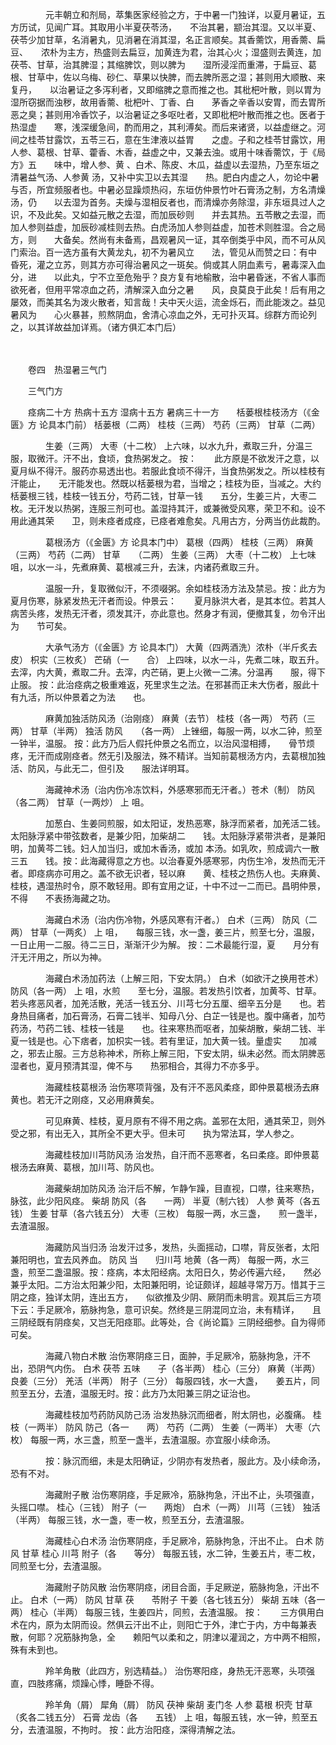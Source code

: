 <!-- { "loadSidebar": true } -->
　　　　元丰朝立和剂局，萃集医家经验之方，于中暑一门独详，以夏月暑证，五方历试，见闻广耳。其取用小半夏茯苓汤，　　不治其暑，颛治其湿。又以半夏、茯苓少加甘草，名消暑丸，见消暑在消其湿，名正言顺矣。其香薷饮，用香薷、扁豆、　　浓朴为主方，热盛则去扁豆，加黄连为君，治其心火；湿盛则去黄连，加茯苓、甘草，治其脾湿；其缩脾饮，则以脾为　　湿所浸淫而重滞，于扁豆、葛根、甘草中，佐以乌梅、砂仁、草果以快脾，而去脾所恶之湿；甚则用大顺散、来复丹，　　以治暑证之多泻利者，又即缩脾之意而推之也。其枇杷叶散，则以胃为湿所窃据而浊秽，故用香薷、枇杷叶、丁香、白　　茅香之辛香以安胃，而去胃所恶之臭；甚则用冷香饮子，以治暑证之多呕吐者，又即枇杷叶散而推之也。医者于热湿虚　　寒，浅深缓急间，酌而用之，其利溥矣。而后来诸贤，以益虚继之。河间之桂苓甘露饮，五苓三石，意在生津液以益胃　　之虚。子和之桂苓甘露饮，用人参、葛根、甘草、藿香、木香，益虚之中，又兼去浊。或用十味香薷饮，于《局方》五　　味中，增人参、黄 、白术、陈皮、木瓜，益虚以去湿热，乃至东垣之清暑益气汤、人参黄 汤，又补中实卫以去其湿　　热。肥白内虚之人，勿论中暑与否，所宜频服者也。中暑必显躁烦热闷，东垣仿仲景竹叶石膏汤之制，方名清燥汤，仍　　以去湿为首务。夫燥与湿相反者也，而清燥亦务除湿，非东垣具过人之识，不及此矣。又如益元散之去湿，而加辰砂则　　并去其热。五苓散之去湿，而加人参则益虚，加辰砂减桂则去热。白虎汤加人参则益虚，加苍术则胜湿。合之局方，则　　大备矣。然尚有未备焉，昌观暑风一证，其卒倒类乎中风，而不可从风门索治。百一选方虽有大黄龙丸，初不为暑风立　　法，管见从而赞之曰：有中 昏死，灌之立苏，则其方亦可得治暑风之一斑矣。倘或其人阴血素亏，暑毒深入血分，进　　以此丸，宁不立至危殆乎？良方复有地榆散，治中暑昏迷，不省人事而欲死者，但用平常凉血之药，清解深入血分之暑　　风，良莫良于此矣！后有用之屡效，而美其名为泼火散者，知言哉！夫中天火运，流金烁石，而此能泼之。益见暑风为　　心火暴甚，煎熬阴血，舍清心凉血之外，无可扑灭耳。综群方而论列之，以其详故益加详焉。（诸方俱汇本门后）

　　　　

　　卷四　热湿暑三气门　　

　　三气门方　　

　　痉病二十方 热病十五方 湿病十五方 暑病三十一方　　栝蒌根桂枝汤方（《金匮》方 论具本门前） 栝蒌根（二两） 桂枝（三两） 芍药（三两） 甘草（二两）

　　　　生姜（三两） 大枣（十二枚） 上六味，以水九升，煮取三升，分温三服，取微汗。汗不出，食顷，食热粥发之。 按：　　此方原是不欲发汗之意，以夏月纵不得汗。服药亦易透出也。若服此食顷不得汗，当食热粥发之。所以桂枝有汗能止，　　无汗能发也。然既以栝蒌根为君，当增之；桂枝为臣，当减之。大约栝蒌根三钱，桂枝一钱五分，芍药二钱，甘草一钱　　五分，生姜三片，大枣二枚。无汗发以热粥，连服三剂可也。盖湿持其汗，或兼微受风寒，荣卫不和。设不用此通其荣　　卫，则未痉者成痉，已痉者难愈矣。凡用古方，分两当仿此裁酌。

　　　　葛根汤方（《金匮》方 论具本门中） 葛根（四两） 桂枝（三两） 麻黄（三两） 芍药（二两） 甘草　　（二两） 生姜（三两） 大枣（十二枚） 上七味 咀，以水一斗，先煮麻黄、葛根减三升，去沫，内诸药煮取三升。

　　　　温服一升，复取微似汗，不须啜粥。余如桂枝汤方法及禁忌。按：此方为夏月伤寒，脉紧发热无汗者而设。仲景云：　　夏月脉洪大者，是其本位。若其人病苦头疼，发热无汗者，须发其汗，亦此意也。然身才有润，便撤其复，勿令汗出为　　节可矣。

　　　　大承气汤方（《金匮》方 论具本门） 大黄（四两酒洗）浓朴（半斤炙去皮） 枳实（三枚炙） 芒硝（一　　合） 上四味，以水一斗，先煮二味，取五升。去滓，内大黄，煮取二升。去滓，内芒硝，更上火微一二沸。分温再　　服，得下止服。 按：此治痉病之极重难返，死里求生之法。在邪甚而正未大伤者，服此十有九活，所以仲景着之为法　　也。

　　　　麻黄加独活防风汤（治刚痉） 麻黄（去节） 桂枝（各一两） 芍药（三两） 甘草（半两） 独活 防风　　（各一两） 上锉细，每服一两，以水二钟，煎至一钟半，温服。 按：此方乃后人假托仲景之名而立，以治风湿相搏，　　骨节烦疼，无汗而成刚痉者。然无引及服法，殊不精详。当知前葛根汤方内，去葛根加独活、防风，与此无二，但引及　　服法详明耳。

　　　　海藏神术汤（治内伤冷冻饮料，外感寒邪而无汗者。）苍术（制） 防风（各二两） 甘草（一两炒） 上 咀。

　　　　加葱白、生姜同煎服，如太阳证，发热恶寒，脉浮而紧者，加羌活二钱。太阳脉浮紧中带弦数者，是兼少阳，加柴胡二　　钱。太阳脉浮紧带洪者，是兼阳明，加黄芩二钱。妇人加当归，或加木香汤，或加 本汤。如乳吹，煎成调六一散三五　　钱。按：此海藏得意之方也。以治春夏外感寒邪，内伤生冷，发热而无汗者。即痉病亦可用之。盖不欲无识者，轻以麻　　黄、桂枝之热伤人也。夫麻黄、桂枝，遇湿热时令，原不敢轻用。即有宜用之证，十中不过一二而已。昌明仲景，不得　　不表扬海藏之功。

　　　　海藏白术汤（治内伤冷物，外感风寒有汗者。） 白术（三两） 防风（二两） 甘草（一两炙） 上 咀，　　每服三钱，水一盏，姜三片，煎至七分，温服，一日止用一二服。待二三日，渐渐汗少为解。 按：二术最能行湿，夏　　月分有汗无汗用之，所以为神。

　　　　海藏白术汤加药法（上解三阳，下安太阴。） 白术（如欲汗之换用苍术） 防风（各一两） 上 咀，水煎　　至七分，温服。若发热引饮者，加黄芩、甘草。若头疼恶风者，加羌活散，羌活一钱五分、川芎七分五厘、细辛五分是　　也。若身热目痛者，加石膏汤，石膏二钱半、知母八分、白芷一钱是也。腹中痛者，加芍药汤，芍药二钱、桂枝一钱是　　也。往来寒热而呕者，加柴胡散，柴胡二钱、半夏一钱是也。心下痞者，加枳实一钱。若有里证，加大黄一钱。量虚实　　加减之，邪去止服。三方总称神术，所称上解三阳，下安太阴，纵未必然。而太阴脾恶湿者也，夏月预清其湿，俾不与　　热邪相合，其得力不亦多乎。

　　　　海藏桂枝葛根汤 治伤寒项背强，及有汗不恶风柔痉，即仲景葛根汤去麻黄也。若无汗之刚痉，又必用麻黄矣。

　　　　可见麻黄、桂枝，夏月原有不得不用之病。盖邪在太阳，通其荣卫，则外受之邪，有出无入，其所全不更大乎。但未可　　执为常法耳，学人参之。

　　　　海藏桂枝加川芎防风汤 治发热，自汗而不恶寒者，名曰柔痉。即仲景葛根汤去麻黄、葛根，加川芎、防风也。

　　　　海藏柴胡加防风汤 治汗后不解，乍静乍躁，目直视，口噤，往来寒热，脉弦，此少阳风痉。 柴胡 防风（各　　一两） 半夏（制六钱） 人参 黄芩（各五钱） 生姜 甘草（各六钱五分） 大枣（三枚） 每服一两，水三盏，　　煎一盏半，去渣温服。

　　　　海藏防风当归汤 治发汗过多，发热，头面摇动，口噤，背反张者，太阳兼阳明也，宜去风养血。 防风 当　　归川芎 地黄（各一两） 每服一两，水三盏，煎至二盏温服。按：痉病，本太阳经病。太阳日久，势必传遍六经，　　然必兼乎太阳。二方治太阳兼少阳，太阳兼阳明，论证颇详，超越寻常万万。惜其于三阴之痉，独详太阴，连出五方，　　似欲推及少阴、厥阴而未明言。观其后三方项下云：手足厥冷，筋脉拘急，意可识矣。然终是三阴混同立治，未有精详，　　且三阴经既有阴痉矣，又岂无阳痉耶。此等处，合《尚论篇》三阴经细参。自为得师可矣。

　　　　海藏八物白术散 治伤寒阴痉三日，面肿，手足厥冷，筋脉拘急，汗不出，恐阴气内伤。 白术 茯苓 五味　　子（各半两） 桂心（三分） 麻黄（半两） 良姜（三分） 羌活（半两） 附子（三分） 每服四钱，水一大盏，　　姜五片，同煎至五分，去渣，温服无时。按：此方乃太阳兼三阴之证治也。

　　　　海藏桂枝加芍药防风防己汤 治发热脉沉而细者，附太阴也，必腹痛。 桂枝（一两半） 防风 防己（各一　　两） 芍药（二两） 生姜（一两半） 大枣（六枚） 每服一两，水三盏，煎至一盏半，去渣温服。亦宜服小续命汤。

　　　　按：脉沉而细，未是太阳确证，少阴亦有发热者，服此方。及小续命汤，恐有不对。

　　　　海藏附子散 治伤寒阴痉，手足厥冷，筋脉拘急，汗出不止，头项强直，头摇口噤。 桂心（三钱） 附子（一　　两炮） 白术（一两） 川芎（三钱） 独活（半两） 每服三钱，水一盏，枣一枚，煎至五分，去渣温服。

　　　　海藏桂心白术汤 治伤寒阴痉，手足厥冷，筋脉拘急，汗出不止。 白术 防风 甘草 桂心 川芎 附子（各　　等分） 每服五钱，水二钟，生姜五片，枣二枚，同煎至七分，去渣温服。

　　　　海藏附子防风散 治伤寒阴痉，闭目合面，手足厥逆，筋脉拘急，汗出不止。 白术（一两） 防风 甘草 茯　　苓附子 干姜（各七钱五分） 柴胡 五味（各一两） 桂心（半两） 每服三钱，生姜四片，同煎，去渣温服。 按：　　三方俱用白术在内，原为太阴而设。然俱云汗出不止，则阳亡于外，津亡于内，方中每兼表散，何耶？况筋脉拘急，全　　赖阳气以柔和之，阴津以灌润之，方中两不相照，殊有未到也。

　　　　羚羊角散（此四方，别选精益。） 治伤寒阳痉，身热无汗恶寒，头项强直，四肢疼痛，烦躁心悸，睡卧不得。

　　　　羚羊角（屑） 犀角（屑） 防风 茯神 柴胡 麦门冬 人参 葛根 枳壳 甘草（炙各二钱五分） 石膏 龙齿（各　　五钱） 上 咀，每服五钱，水一钟，煎至五分，去渣温服，不拘时。 按：此方治阳痉，深得清解之法。

